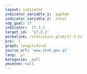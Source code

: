 ```yaml
---
layout: indicator
indicator_variable_1:  ogółem
indicator_variable_2:  total
sdg_goal: 17
indicator:  17.3.2
target_id:  '17.3.2'
permalink: /statistics_glob/17-3-2/
pre:  1
graph: longitudinal
source_url: 'www.stat.gov.pl'
lang:  pl
kategorie:  null
zmienne: null
---
```

